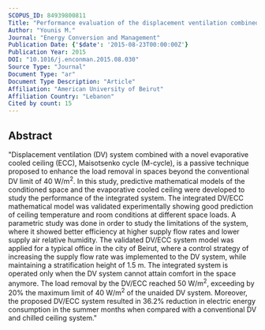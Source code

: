 ```yaml
---
SCOPUS_ID: 84939800811
Title: "Performance evaluation of the displacement ventilation combined with evaporative cooled ceiling for a typical office in Beirut"
Author: "Younis M."
Journal: "Energy Conversion and Management"
Publication Date: {'$date': '2015-08-23T00:00:00Z'}
Publication Year: 2015
DOI: "10.1016/j.enconman.2015.08.030"
Source Type: "Journal"
Document Type: "ar"
Document Type Description: "Article"
Affiliation: "American University of Beirut"
Affiliation Country: "Lebanon"
Cited by count: 15
---
```


## Abstract
"Displacement ventilation (DV) system combined with a novel evaporative cooled ceiling (ECC), Maisotsenko cycle (M-cycle), is a passive technique proposed to enhance the load removal in spaces beyond the conventional DV limit of 40 W/m<sup>2</sup>. In this study, predictive mathematical models of the conditioned space and the evaporative cooled ceiling were developed to study the performance of the integrated system. The integrated DV/ECC mathematical model was validated experimentally showing good prediction of ceiling temperature and room conditions at different space loads. A parametric study was done in order to study the limitations of the system, where it showed better efficiency at higher supply flow rates and lower supply air relative humidity. The validated DV/ECC system model was applied for a typical office in the city of Beirut, where a control strategy of increasing the supply flow rate was implemented to the DV system, while maintaining a stratification height of 1.5 m. The integrated system is operated only when the DV system cannot attain comfort in the space anymore. The load removal by the DV/ECC reached 50 W/m<sup>2</sup>, exceeding by 20% the maximum limit of 40 W/m<sup>2</sup> of the unaided DV system. Moreover, the proposed DV/ECC system resulted in 36.2% reduction in electric energy consumption in the summer months when compared with a conventional DV and chilled ceiling system."
